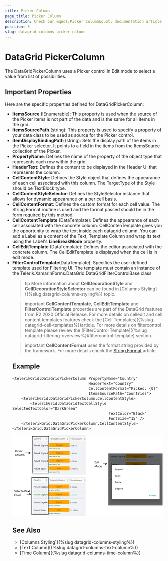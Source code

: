 ```yaml
---
title: Picker Column
page_title: Picker Column
description: Check our &quot;Picker Column&quot; documentation article for Telerik DataGrid for Xamarin control.
position: 5
slug: datagrid-columns-picker-column
---
```


# DataGrid PickerColumn  

The DataGridPickerColumn uses a Picker control in Edit mode to select a value from list of possibilities.

## Important Properties

Here are the specific properties defined for DataGridPickerColumn:

* **ItemsSource** (IEnumerable<object>): This property is used when the source of the Picker items is not part of the data and is the same for all items in the grid.
* **ItemsSourcePath** (string): This property is used to specify a property of your data class to be used as source for the Picker control.
* **ItemDisplayBindingPath** (string): Sets the display path of the items in the Picker selector. It points to a field in the items from the ItemsSource collection of the Picker.
* **PropertyName**: Defines the name of the property of the object type that represents each row within the grid.
* **HeaderText**: Defines the content to be displayed in the Header UI that represents the column.
* **CellContentStyle**: Defines the Style object that defines the appearance of each cell associated with this column. The TargetType of the Style should be TextBlock type.
* **CellContentStyleSelector**: Defines the StyleSelector instance that allows for dynamic appearance on a per cell basis.
* **CellContentFormat**: Defines the custom format for each cell value. The String.Format routine is used and the format passed should be in the form required by this method.
* **CellContentTemplate** (DataTemplate): Defines the appearance of each cell associated with the concrete column. CellContenTemplate gives you the opportunity to wrap the text inside each datagrid column. You can add a Label as a content of the Text, Template Column and wrap its text using the Label's **LineBreakMode** property.
* **CellEditTemplate** (DataTemplate): Defines the editor associated with the concrete column. The CellEditTemplate is displayed when the cell is in edit mode.
* **FilterControlTemplate**(DataTemplate): Specifies the user defined template used for Filtering UI. The template must contain an instance of the Telerik.XamarinForms.DataGrid.DataGridFilterControlBase class

>tip More information about **CellDecorationStyle** and  **CellDecorationStyleSelector** can be found in [Columns Styling]({%slug datagrid-columns-styling%}) topic.

>important **CellContentTemplate**, **CellEditTemplate** and **FilterControlTemplate** properties are part of the DataGrid features from R2 2020 Official Release. For more details on celledit and cell content templates features check the [Cell Templates]({%slug datagrid-cell-templates%})article. For more details on filtercontrol template please review the [FilterControl Template]({%slug datagrid-filtering-overview%}#filtercontrol-template) section.

>important **CellContentFormat** uses the format string provided by the framework. For more details check the [String.Format](https://docs.microsoft.com/en-us/dotnet/api/system.string.format?view=netframework-4.8) article.

## Example 

```XAML
<telerikGrid:DataGridPickerColumn PropertyName="Country"
                                  HeaderText="Country"
                                  CellContentFormat="Picked: {0}"
                                  ItemsSourcePath="Countries">
    <telerikGrid:DataGridPickerColumn.CellContentStyle>
        <telerikGrid:DataGridTextCellStyle SelectedTextColor="DarkGreen" 
                                           TextColor="Black"
                                           FontSize="15" />
    </telerikGrid:DataGridPickerColumn.CellContentStyle>
</telerikGrid:DataGridPickerColumn>
```

![Picker Column](images/pickercolumn-overview.png)

## See Also

- [Columns Styling]({%slug datagrid-columns-styling%})
- [Text Column]({%slug datagrid-columns-text-column%})
- [Time Column]({%slug datagrid-columns-time-column%})